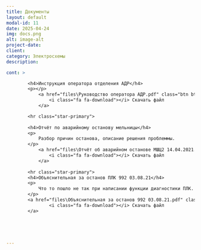 ```yaml
---
title: Документы
layout: default
modal-id: 11
date: 2025-04-24
img: docs.png
alt: image-alt
project-date: 
client: 
category: Электросхемы
description: 

cont: >

        <h4>Инструкция оператора отделения АДР</h4>
        <p></p>
            <a href="files\Руководство оператора АДР.pdf" class="btn btn-default">
                <i class="fa fa-download"></i> Скачать файл
            </a>

        <hr class="star-primary">
  
        <h4>Отчёт по аварийному останову мельницы</h4>
        <p> 
            Разбор причин останова, описание решения проблеммы.
        </p>
            <a href="files\Отчёт об аварийном останове МШЦ2 14.04.2021.pdf" class="btn btn-default">
                <i class="fa fa-download"></i> Скачать файл
            </a>
 
        <hr class="star-primary">
        <h4>Объяснительная за останов ПЛК 992 03.08.21</h4>
        <p> 
            Что то пошло не так при написании функции диагностики ПЛК.
        </p>
        <a href="files\Объяснительная за останов 992 03.08.21.pdf" class="btn btn-default">
                <i class="fa fa-download"></i> Скачать файл
        </a>


  


---
```

